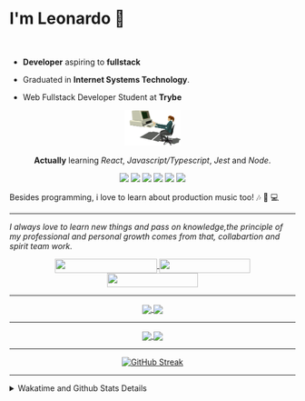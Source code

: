 # I'm Leonardo 🌈
<p align="center">
<img src="https://upload.wikimedia.org/wikipedia/en/thumb/0/05/Flag_of_Brazil.svg/1200px-Flag_of_Brazil.svg.png" width=20 height=15 / >
<img src="https://upload.wikimedia.org/wikipedia/commons/2/2b/Bandeira_do_estado_de_S%C3%A3o_Paulo.svg" width=20 height=15 / >
</p>

- <b>Developer</b> aspiring to <b>fullstack</b>

- Graduated in <b>Internet Systems Technology</b>.

- Web Fullstack Developer Student at <b>Trybe</b>

<div align="center">

<img src="./img/computer.gif" width="100px">

**Actually** learning _React_, _Javascript/Typescript_, _Jest_ and  _Node_. 

</div>
       
<p align="center">
<img src="https://badges.aleen42.com/src/react.svg">
<img src="https://badges.aleen42.com/src/redux.svg"> 
<img src="https://badges.aleen42.com/src/javascript.svg">
<img src="https://badges.aleen42.com/src/typescript.svg">
<img src="https://badges.aleen42.com/src/jest_1.svg">
<img src="https://badges.aleen42.com/src/node.svg">
<br>
</p>

Besides programming, i love to learn about production music too! :notes: :musical_keyboard: :computer:

* * *

<i>I always love to learn new things and pass on knowledge,the principle of my professional and personal growth comes from that, collabartion and spirit team work.</i><br>

<div align="center">
       
<a href="https://www.linkedin.com/in/lcds90/">
  <img align="center" src="https://img.shields.io/static/v1?logo=linkedin&label=linkedin&message=lcds90&color=blue&style=for-the-badge" height=25 width=180/>
</a>
<a href="http://lcds.me">
  <img align="center" src="https://img.shields.io/static/v1?&label=Portflio&message=site&color=green&style=for-the-badge" height=25 width=160/>
</a>
<a href="mailto:lcds90@gmail.com">
  <img align="center" src="https://img.shields.io/static/v1?&logo=gmail&label=Send&message=Email&color=red&style=for-the-badge" height=25 width=160/>
</a>
       
</div>

* * *

<div align="center">
<a href="https://wakatime.com/@lcds90">
  <img align="center" src="https://github-readme-stats.vercel.app/api/top-langs/?username=lcds90&langs_count=10&theme=gruvbox&layout=compact&include_all_commits=true" width="400px"/>
</a>
<a href="https://wakatime.com/@lcds90">
  <img align="center" width="400px" src="https://github-readme-stats.vercel.app/api?username=lcds90&count_private=true&theme=gruvbox"/>
</a>
</div>

* * *

<div align="center">
 <a href="https://wakatime.com/@lcds90">
  <img align="center" width="400px" src="https://github-readme-stats.vercel.app/api/wakatime?username=lcds90&theme=gruvbox&layout=compact"/>
</a>
  <img align="center" width="400px" src="https://github-profile-trophy.vercel.app/?username=lcds90&row=2&column=3&theme=gruvbox"/>

* * *

[![GitHub Streak](https://github-readme-streak-stats.herokuapp.com/?user=lcds90&theme=dark)](https://git.io/streak-stats)

</div>


* * *
       
<details>
       <summary>Wakatime and Github Stats Details</summary>
       <div align="justify">
              
<!--START_SECTION:waka-->
![Profile Views](http://img.shields.io/badge/Profile%20Views-49-blue)

**🐱 My GitHub Data** 

> 🏆 1,052 Contributions in the Year 2021
 > 
> 📦 556.0 kB Used in GitHub's Storage 
 > 
> 🚫 Not Opted to Hire
 > 
> 📜 64 Public Repositories 
 > 
> 🔑 39 Private Repositories  
 > 
**I'm a Night 🦉** 

```text
🌞 Morning    119 commits    ████░░░░░░░░░░░░░░░░░░░░░   19.44% 
🌆 Daytime    176 commits    ███████░░░░░░░░░░░░░░░░░░   28.76% 
🌃 Evening    199 commits    ████████░░░░░░░░░░░░░░░░░   32.52% 
🌙 Night      118 commits    ████░░░░░░░░░░░░░░░░░░░░░   19.28%

```
📅 **I'm Most Productive on Tuesday** 

```text
Monday       106 commits    ████░░░░░░░░░░░░░░░░░░░░░   17.32% 
Tuesday      116 commits    ████░░░░░░░░░░░░░░░░░░░░░   18.95% 
Wednesday    61 commits     ██░░░░░░░░░░░░░░░░░░░░░░░   9.97% 
Thursday     48 commits     ██░░░░░░░░░░░░░░░░░░░░░░░   7.84% 
Friday       93 commits     ███░░░░░░░░░░░░░░░░░░░░░░   15.2% 
Saturday     90 commits     ███░░░░░░░░░░░░░░░░░░░░░░   14.71% 
Sunday       98 commits     ████░░░░░░░░░░░░░░░░░░░░░   16.01%

```


📊 **This Week I Spent My Time On** 

```text
⌚︎ Time Zone: America/Sao_Paulo

💬 Programming Languages: 
Vue.js                   3 hrs 53 mins       ████████████████░░░░░░░░░   65.89% 
Markdown                 1 hr 8 mins         ████░░░░░░░░░░░░░░░░░░░░░   19.32% 
JSON                     32 mins             ██░░░░░░░░░░░░░░░░░░░░░░░   9.21% 
JavaScript               9 mins              ░░░░░░░░░░░░░░░░░░░░░░░░░   2.77% 
HTML                     7 mins              ░░░░░░░░░░░░░░░░░░░░░░░░░   2.22%

🔥 Editors: 
VS Code                  5 hrs 54 mins       █████████████████████████   100.0%

🐱‍💻 Projects: 
vuejs-course             4 hrs 46 mins       ████████████████████░░░░░   80.82% 
hello-world              39 mins             ██░░░░░░░░░░░░░░░░░░░░░░░   11.17% 
dashboard                22 mins             █░░░░░░░░░░░░░░░░░░░░░░░░   6.43% 
kpop-statistics          3 mins              ░░░░░░░░░░░░░░░░░░░░░░░░░   0.99% 
Unknown Project          2 mins              ░░░░░░░░░░░░░░░░░░░░░░░░░   0.59%

💻 Operating System: 
Linux                    5 hrs 54 mins       █████████████████████████   100.0%

```

**I Mostly Code in JavaScript** 

```text
JavaScript               39 repos            ██████████░░░░░░░░░░░░░░░   42.86% 
HTML                     15 repos            ████░░░░░░░░░░░░░░░░░░░░░   16.48% 
TypeScript               14 repos            ███░░░░░░░░░░░░░░░░░░░░░░   15.38% 
CSS                      6 repos             █░░░░░░░░░░░░░░░░░░░░░░░░   6.59% 
PHP                      5 repos             █░░░░░░░░░░░░░░░░░░░░░░░░   5.49%

```


**Timeline**

![Chart not found](https://raw.githubusercontent.com/lcds90/lcds90/main/charts/bar_graph.png) 


 Last Updated on 13/11/2021
<!--END_SECTION:waka-->
              
              
   </div>
</details>
       
       
</div>
